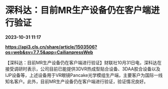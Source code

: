 # 深科达：目前MR生产设备仍在客户端进行验证

**2023-10-31 11:17**

**https://api3.cls.cn/share/article/1503506?os=web&sv=7.7.5&app=CailianpressWeb**

【深科达：目前MR生产设备仍在客户端进行验证】财联社10月31日电，深科达在接受调研时表示，公司目前已能提供3DVR热成型贴合设备、3DAA胶合设备以及IJP设备等，上述设备用于VR眼镜Pancake光学模组生产端，主要客户为国际一线知名客户。此外，目前MR生产设备仍在客户端进行验证，验证情况良好。